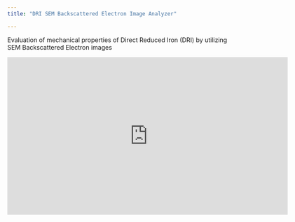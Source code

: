 ```yaml
---
title: "DRI SEM Backscattered Electron Image Analyzer"

---
```


Evaluation of mechanical properties of Direct Reduced Iron (DRI) by utilizing SEM Backscattered Electron images

<iframe width="640" height="360" src="https://youtu.be/embed/03C1qXk-r1I" frameborder="0" allowfullscreen></iframe>